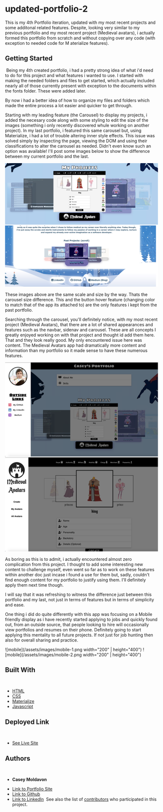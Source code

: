 # updated-portfolio-2

This is my 4th Portfolio iteration, updated with my most recent projects and some additonal related features. Despite, looking very similar to my previous portfolio and my most recent project (Medieval avatars), i actually formed this portfolio from scratch and without copying over any code (with exception to needed code for M aterialize features).
​
## Getting Started
​
Being my 4th created portfolio, i had a pretty strong idea of what i'd need to do for this project and what features i wanted to use. I started with making the needed folders and files to get started, which actually included nearly all of those currently present with exception to the documents within the fonts folder. These were added later.

By now i had a better idea of how to organize my files and folders which made the entire process a lot easier and quicker to get through.

Starting with my leading feature (the Carousel) to display my projects, i added the necesary code along with some styling to edit the size of the images (something i only recently discovered whule working on another project). In my last portfolio, i featured this same carousel but, using Materialize, i had a lot of trouble altering inner style effects. This issue was solved simply by inspecting the page, viewing the DOM and using their classifications to alter the carousel as needed. Didn't even know such an option was available! I'll post some images below to show the difference between my current portfolio and the last.

![current](/assets/images/current.png)
![last](/assets/images/last.png)

These images above are the same scale and size by the way. Thats the carousel size difference.
This and the button hover feature (changing color to match that of the app its attached to) are the only features i kept from the past portfolio.

Searching through the carousel, you'll definitely notice, with my most recent project (Medieval Avatars), that there are a lot of shared appearances and features such as the navbar, sidenav and carousel. These are all concepts I greatly enjoyed working on with that project and thought id add them here. That and they look really good. My only encountered issue here was content. The Medieval Avatars app had dramatically more content and information than my portfolio so it made sense to have these numerous features.

![image](/assets/images/portfolio.png)
![image](/assets/images/medieval.png)

As boring as this is to admit, i actually encountered almost zero complication from this project. I thought to add some interesting new content to challenge myself, even went so far as to work on these features within another doc just incase i found a use for them but, sadly, couldn't find enough content for my portfolio to justify using them. I'll definitely apply them next time though.

I will say that it was refreshing to witness the difference just between this portfolio and my last, not just in terms of features but in terms of simplicity and ease.


One thing i did do quite differently with this app was focusing on a Mobile friendly display as i have recently started applying to jobs and quickly found out, from an outside source, that people looking to hire will occasionally view portfolios and resumes on their phone. Definitely going to start applying this mentality to all future projects. If not just for job hunting then also for overall sharing and practice.

![mobile](/assets/images/mobile-1.png width="200" | height="400")
![mobile](/assets/images/mobile-2.png width="200" | height="400")




## Built With
​
* [HTML](https://developer.mozilla.org/en-US/docs/Web/HTML)
* [CSS](https://developer.mozilla.org/en-US/docs/Web/CSS)
* [Materialize](https://materializecss.com/)
* [Javascript](https://developer.mozilla.org/en-US/docs/Web/JavaScript)
​
## Deployed Link
​
* [See Live Site](https://casey-moldavon.github.io/updated-portfolio-2/)
​
​
## Authors
​
* **Casey Moldavon** 
​
- [Link to Portfolio Site](https://casey-moldavon.github.io/updated-portfolio-2/)
- [Link to Github](https://github.com/casey-moldavon/updated-portfolio-2)
- [Link to LinkedIn](https://www.linkedin.com/in/casey-moldavon-442a1761/)
​
See also the list of [contributors](https://github.com/your/project/contributors) who participated in this project.
